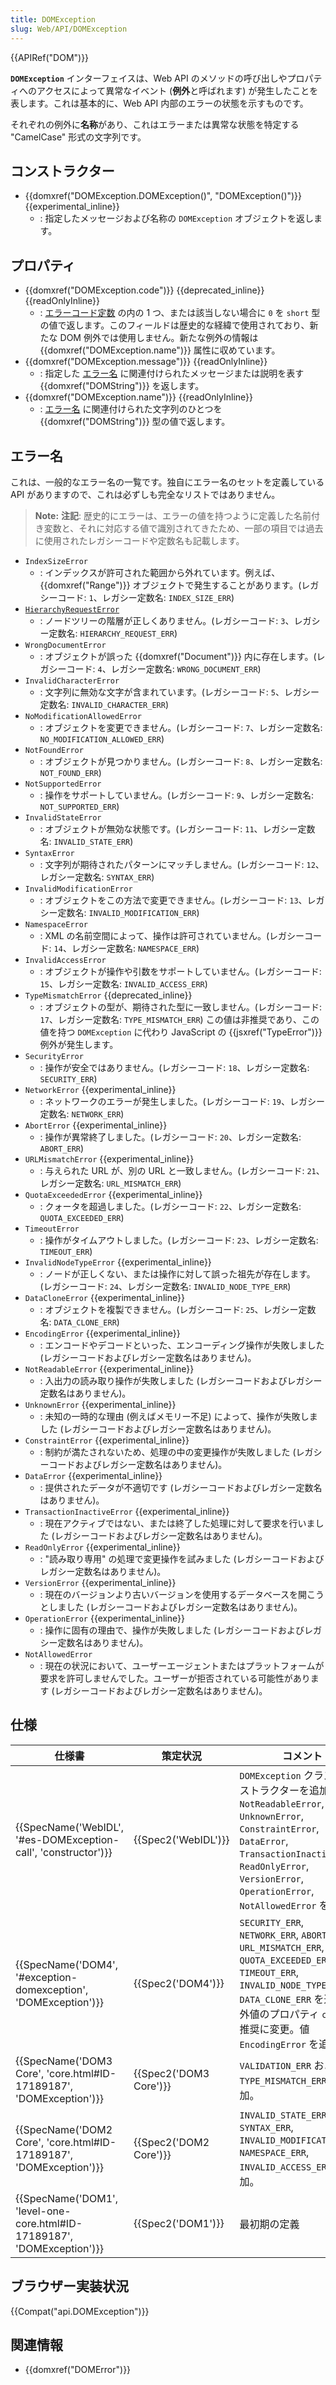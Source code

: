 ```yaml
---
title: DOMException
slug: Web/API/DOMException
---
```

{{APIRef("DOM")}}

**`DOMException`** インターフェイスは、Web API のメソッドの呼び出しやプロパティへのアクセスによって異常なイベント (**例外**と呼ばれます) が発生したことを表します。これは基本的に、Web API 内部のエラーの状態を示すものです。

それぞれの例外に**名称**があり、これはエラーまたは異常な状態を特定する "CamelCase" 形式の文字列です。

## コンストラクター

- {{domxref("DOMException.DOMException()", "DOMException()")}} {{experimental_inline}}
  - : 指定したメッセージおよび名称の `DOMException` オブジェクトを返します。

## プロパティ

- {{domxref("DOMException.code")}} {{deprecated_inline}} {{readOnlyInline}}
  - : [エラーコード定数](#error_codes) の内の 1 つ、または該当しない場合に `0` を `short` 型の値で返します。このフィールドは歴史的な経緯で使用されており、新たな DOM 例外では使用しません。新たな例外の情報は {{domxref("DOMException.name")}} 属性に収めています。
- {{domxref("DOMException.message")}} {{readOnlyInline}}
  - : 指定した [エラー名](/ja/docs/Web/API/DOMException#Error_names) に関連付けられたメッセージまたは説明を表す {{domxref("DOMString")}} を返します。
- {{domxref("DOMException.name")}} {{readOnlyInline}}
  - : [エラー名](#Error_constants) に関連付けられた文字列のひとつを {{domxref("DOMString")}} 型の値で返します。

## エラー名

これは、一般的なエラー名の一覧です。独自にエラー名のセットを定義している API がありますので、これは必ずしも完全なリストではありません。

> **Note:** **注記**: 歴史的にエラーは、エラーの値を持つように定義した名前付き変数と、それに対応する値で識別されてきたため、一部の項目では過去に使用されたレガシーコードや定数名も記載します。

- `IndexSizeError`
  - : インデックスが許可された範囲から外れています。例えば、{{domxref("Range")}} オブジェクトで発生することがあります。(レガシーコード: `1`、レガシー定数名: `INDEX_SIZE_ERR`)
- [`HierarchyRequestError`]()
  - : ノードツリーの階層が正しくありません。(レガシーコード: `3`、レガシー定数名: `HIERARCHY_REQUEST_ERR`)
- `WrongDocumentError`
  - : オブジェクトが誤った {{domxref("Document")}} 内に存在します。(レガシーコード: `4`、レガシー定数名: `WRONG_DOCUMENT_ERR`)
- `InvalidCharacterError`
  - : 文字列に無効な文字が含まれています。(レガシーコード: `5`、レガシー定数名: `INVALID_CHARACTER_ERR`)
- `NoModificationAllowedError`
  - : オブジェクトを変更できません。(レガシーコード: `7`、レガシー定数名: `NO_MODIFICATION_ALLOWED_ERR`)
- `NotFoundError`
  - : オブジェクトが見つかりません。(レガシーコード: `8`、レガシー定数名: `NOT_FOUND_ERR`)
- `NotSupportedError`
  - : 操作をサポートしていません。(レガシーコード: `9`、レガシー定数名: `NOT_SUPPORTED_ERR`)
- `InvalidStateError`
  - : オブジェクトが無効な状態です。(レガシーコード: `11`、レガシー定数名: `INVALID_STATE_ERR`)
- `SyntaxError`
  - : 文字列が期待されたパターンにマッチしません。(レガシーコード: `12`、レガシー定数名: `SYNTAX_ERR`)
- `InvalidModificationError`
  - : オブジェクトをこの方法で変更できません。(レガシーコード: `13`、レガシー定数名: `INVALID_MODIFICATION_ERR`)
- `NamespaceError`
  - : XML の名前空間によって、操作は許可されていません。(レガシーコード: `14`、レガシー定数名: `NAMESPACE_ERR`)
- `InvalidAccessError`
  - : オブジェクトが操作や引数をサポートしていません。(レガシーコード: `15`、レガシー定数名: `INVALID_ACCESS_ERR`)
- `TypeMismatchError` {{deprecated_inline}}
  - : オブジェクトの型が、期待された型に一致しません。(レガシーコード: `17`、レガシー定数名: `TYPE_MISMATCH_ERR`) この値は非推奨であり、この値を持つ `DOMException` に代わり JavaScript の {{jsxref("TypeError")}} 例外が発生します。
- `SecurityError`
  - : 操作が安全ではありません。(レガシーコード: `18`、レガシー定数名: `SECURITY_ERR`)
- `NetworkError` {{experimental_inline}}
  - : ネットワークのエラーが発生しました。(レガシーコード: `19`、レガシー定数名: `NETWORK_ERR`)
- `AbortError` {{experimental_inline}}
  - : 操作が異常終了しました。(レガシーコード: `20`、レガシー定数名: `ABORT_ERR`)
- `URLMismatchError` {{experimental_inline}}
  - : 与えられた URL が、別の URL と一致しません。(レガシーコード: `21`、レガシー定数名: `URL_MISMATCH_ERR`)
- `QuotaExceededError` {{experimental_inline}}
  - : クォータを超過しました。(レガシーコード: `22`、レガシー定数名: `QUOTA_EXCEEDED_ERR`)
- `TimeoutError`
  - : 操作がタイムアウトしました。(レガシーコード: `23`、レガシー定数名: `TIMEOUT_ERR`)
- `InvalidNodeTypeError` {{experimental_inline}}
  - : ノードが正しくない、または操作に対して誤った祖先が存在します。(レガシーコード: `24`、レガシー定数名: `INVALID_NODE_TYPE_ERR`)
- `DataCloneError` {{experimental_inline}}
  - : オブジェクトを複製できません。(レガシーコード: `25`、レガシー定数名: `DATA_CLONE_ERR`)
- `EncodingError` {{experimental_inline}}
  - : エンコードやデコードといった、エンコーディング操作が失敗しました (レガシーコードおよびレガシー定数名はありません)。
- `NotReadableError` {{experimental_inline}}
  - : 入出力の読み取り操作が失敗しました (レガシーコードおよびレガシー定数名はありません)。
- `UnknownError` {{experimental_inline}}
  - : 未知の一時的な理由 (例えばメモリー不足) によって、操作が失敗しました (レガシーコードおよびレガシー定数名はありません)。
- `ConstraintError` {{experimental_inline}}
  - : 制約が満たされないため、処理の中の変更操作が失敗しました (レガシーコードおよびレガシー定数名はありません)。
- `DataError` {{experimental_inline}}
  - : 提供されたデータが不適切です (レガシーコードおよびレガシー定数名はありません)。
- `TransactionInactiveError` {{experimental_inline}}
  - : 現在アクティブではない、または終了した処理に対して要求を行いました (レガシーコードおよびレガシー定数名はありません)。
- `ReadOnlyError` {{experimental_inline}}
  - : "読み取り専用" の処理で変更操作を試みました (レガシーコードおよびレガシー定数名はありません)。
- `VersionError` {{experimental_inline}}
  - : 現在のバージョンより古いバージョンを使用するデータベースを開こうとしました (レガシーコードおよびレガシー定数名はありません)。
- `OperationError` {{experimental_inline}}
  - : 操作に固有の理由で、操作が失敗しました (レガシーコードおよびレガシー定数名はありません)。
- `NotAllowedError`
  - : 現在の状況において、ユーザーエージェントまたはプラットフォームが要求を許可しませんでした。ユーザーが拒否されている可能性があります (レガシーコードおよびレガシー定数名はありません)。

## 仕様

| 仕様書                                                                                           | 策定状況                     | コメント                                                                                                                                                                                                                        |
| ------------------------------------------------------------------------------------------------ | ---------------------------- | ------------------------------------------------------------------------------------------------------------------------------------------------------------------------------------------------------------------------------- |
| {{SpecName('WebIDL', '#es-DOMException-call', 'constructor')}}             | {{Spec2('WebIDL')}}     | `DOMException` クラスのコンストラクターを追加。値 `NotReadableError`, `UnknownError`, `ConstraintError`, `DataError`, `TransactionInactiveError`, `ReadOnlyError`, `VersionError`, `OperationError`, `NotAllowedError` を追加。 |
| {{SpecName('DOM4', '#exception-domexception', 'DOMException')}}             | {{Spec2('DOM4')}}     | `SECURITY_ERR`, `NETWORK_ERR`, `ABORT_ERR`, `URL_MISMATCH_ERR`, `QUOTA_EXCEEDED_ERR`, `TIMEOUT_ERR`, `INVALID_NODE_TYPE_ERR`, `DATA_CLONE_ERR` を追加。例外値のプロパティ `code` を非推奨に変更。値 `EncodingError` を追加。    |
| {{SpecName('DOM3 Core', 'core.html#ID-17189187', 'DOMException')}}         | {{Spec2('DOM3 Core')}} | `VALIDATION_ERR` および `TYPE_MISMATCH_ERR` を追加。                                                                                                                                                                            |
| {{SpecName('DOM2 Core', 'core.html#ID-17189187', 'DOMException')}}         | {{Spec2('DOM2 Core')}} | `INVALID_STATE_ERR`, `SYNTAX_ERR`, `INVALID_MODIFICATION_ERR`, `NAMESPACE_ERR`, `INVALID_ACCESS_ERR` を追加。                                                                                                                   |
| {{SpecName('DOM1', 'level-one-core.html#ID-17189187', 'DOMException')}} | {{Spec2('DOM1')}}     | 最初期の定義                                                                                                                                                                                                                    |

## ブラウザー実装状況

{{Compat("api.DOMException")}}

## 関連情報

- {{domxref("DOMError")}}
